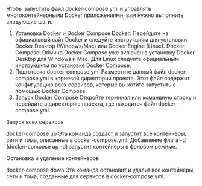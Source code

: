 Чтобы запустить файл docker-compose.yml и управлять многоконтейнерными Docker приложениями, вам нужно выполнить следующие шаги. 

1. Установка Docker и Docker Compose
Docker: Перейдите на официальный сайт Docker и следуйте инструкциям для установки Docker Desktop (Windows/Mac) или Docker Engine (Linux).
Docker Compose: Обычно Docker Compose уже включен в установку Docker Desktop для Windows и Mac. Для Linux следуйте официальным инструкциям по установке Docker Compose.
2. Подготовка docker-compose.yml
Разместите данный файл docker-compose.yml в корневой директории проекта. Этот файл  содержит конфигурацию всех сервисов, которые вы хотите запустить с помощью Docker Compose.
3. Запуск Docker Compose
Откройте терминал или командную строку и перейдите в директорию проекта, где находится файл docker-compose.yml.

Запуск всех сервисов

docker-compose up
Эта команда создаст и запустит все контейнеры, сети и тома, описанные в docker-compose.yml.
Добавление флага -d (docker-compose up -d) запустит контейнеры в фоновом режиме.

Остановка и удаление контейнеров

docker-compose down
Эта команда остановит и удалит все контейнеры, сети и тома, созданные для сервисов в docker-compose.yml.